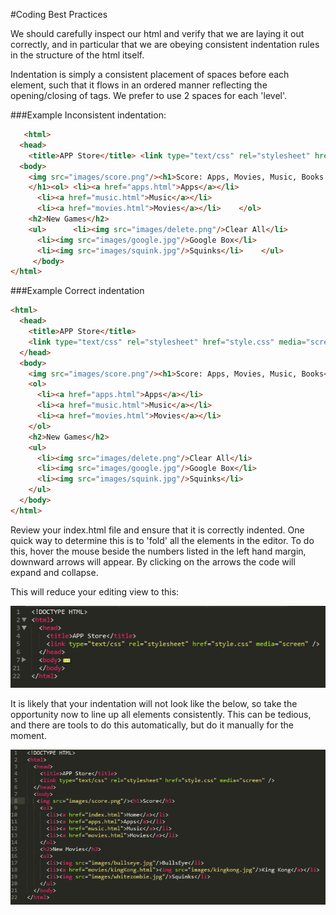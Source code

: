 #Coding Best Practices

We should carefully inspect our html and verify that we are laying it out correctly, and in particular that we are obeying consistent indentation rules in the structure of the html itself.

Indentation is simply a consistent placement of spaces before each element, such that it flows in an ordered manner reflecting the opening/closing of tags. We prefer to use 2 spaces for each 'level'.

###Example Inconsistent indentation:

~~~html
   <html>
  <head>
    <title>APP Store</title> <link type="text/css" rel="stylesheet" href="style.css" media="screen" />  </head>
  <body>
    <img src="images/score.png"/><h1>Score: Apps, Movies, Music, Books
    </h1><ol> <li><a href="apps.html">Apps</a></li>
      <li><a href="music.html">Music</a></li>
      <li><a href="movies.html">Movies</a></li>    </ol>
    <h2>New Games</h2>
    <ul>      <li><img src="images/delete.png"/>Clear All</li>
      <li><img src="images/google.jpg"/>Google Box</li>
      <li><img src="images/squink.jpg"/>Squinks</li>    </ul>
     </body>
</html>
~~~

###Example Correct indentation

~~~html
<html>
  <head>
    <title>APP Store</title>
    <link type="text/css" rel="stylesheet" href="style.css" media="screen" />
  </head>
  <body>
    <img src="images/score.png"/><h1>Score: Apps, Movies, Music, Books</h1>
    <ol>
      <li><a href="apps.html">Apps</a></li>
      <li><a href="music.html">Music</a></li>
      <li><a href="movies.html">Movies</a></li>
    </ol>
    <h2>New Games</h2>
    <ul>
      <li><img src="images/delete.png"/>Clear All</li>
      <li><img src="images/google.jpg"/>Google Box</li>
      <li><img src="images/squink.jpg"/>Squinks</li>
    </ul>
  </body>
</html>
~~~

Review your index.html file and ensure that it is correctly indented. One quick way to determine this is to 'fold' all the elements in the editor. To do this, hover the mouse beside the numbers listed in the left hand margin, downward arrows will appear. By clicking on the arrows the code will expand and collapse.

This will reduce your editing view to this:

![](./img/11.png)



It is likely that your indentation will not look like the below, so take the opportunity now to line up all elements consistently. This can be tedious, and there are tools to do this automatically, but do it manually for the moment.

![](./img/12.png)



